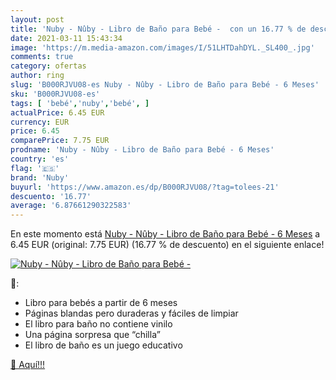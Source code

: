 ```yaml
---
layout: post
title: 'Nuby - Nûby - Libro de Baño para Bebé -  con un 16.77 % de descuento'
date: 2021-03-11 15:43:34
image: 'https://m.media-amazon.com/images/I/51LHTDahDYL._SL400_.jpg'
comments: true
category: ofertas
author: ring
slug: 'B000RJVU08-es Nuby - Nûby - Libro de Baño para Bebé - 6 Meses'
sku: 'B000RJVU08-es'
tags: [ 'bebé','nuby','bebé', ]
actualPrice: 6.45 EUR
currency: EUR
price: 6.45
comparePrice: 7.75 EUR
prodname: 'Nuby - Nûby - Libro de Baño para Bebé - 6 Meses'
country: 'es'
flag: '🇪🇸'
brand: 'Nuby'
buyurl: 'https://www.amazon.es/dp/B000RJVU08/?tag=tolees-21'
descuento: '16.77'
average: '6.87661290322583'
---
```


En este momento está [Nuby - Nûby - Libro de Baño para Bebé - 6 Meses](https://www.amazon.es/dp/B000RJVU08/?tag=tolees-21) a 6.45 EUR (original: 7.75 EUR) (16.77 %  de descuento) en el siguiente enlace!

[![Nuby - Nûby - Libro de Baño para Bebé - ](https://m.media-amazon.com/images/I/51LHTDahDYL._SL400_.jpg)](https://www.amazon.es/dp/B000RJVU08/?tag=tolees-21)

🔎:

- Libro para bebés a partir de 6 meses
- Páginas blandas pero duraderas y fáciles de limpiar
- El libro para baño no contiene vinilo
- Una página sorpresa que “chilla”
- El libro de baño es un juego educativo

[🛒 Aquí!!!](https://www.amazon.es/dp/B000RJVU08/?tag=tolees-21)
